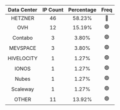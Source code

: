 | Data Center | IP Count | Percentage | Freq |
|:------------:|:--------:|:-----------:|:-----:|
| HETZNER | 46 | 58.23% | 🔴 |
| OVH | 12 | 15.19% | 🟢 |
| Contabo | 3 | 3.80% | 🟢 |
| MEVSPACE | 3 | 3.80% | 🟢 |
| HIVELOCITY | 1 | 1.27% | 🟢 |
| IONOS | 1 | 1.27% | 🟢 |
| Nubes | 1 | 1.27% | 🟢 |
| Scaleway | 1 | 1.27% | 🟢 |
| OTHER | 11 | 13.92% | 🟢 |